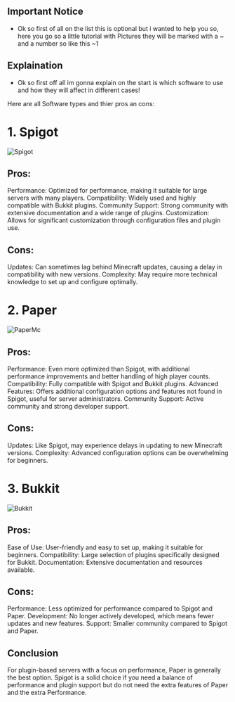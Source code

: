 ## Important Notice
* Ok so first of all on the list this is optional but i wanted to help you so, here you go so a little tutorial with Pictures they will be marked with a ~ and a number so like this ~1

## Explaination
* Ok so first off all im gonna explain on the start is which software to use and how they will affect in different cases!

Here are all Software types and thier pros an cons:

# 1. Spigot
![Spigot](https://github.com/MCHPixel/Explaination/assets/169911066/4ef58fde-9bcf-4091-93a2-1e2f746d2579)

## Pros:

Performance: Optimized for performance, making it suitable for large servers with many players.
Compatibility: Widely used and highly compatible with Bukkit plugins.
Community Support: Strong community with extensive documentation and a wide range of plugins.
Customization: Allows for significant customization through configuration files and plugin use.

## Cons:

Updates: Can sometimes lag behind Minecraft updates, causing a delay in compatibility with new versions.
Complexity: May require more technical knowledge to set up and configure optimally.



# 2. Paper
![PaperMc](https://github.com/MCHPixel/Explaination/assets/169911066/2ce95977-77d3-41a7-9ac1-b3e625dfdc95)

## Pros:

Performance: Even more optimized than Spigot, with additional performance improvements and better handling of high player counts.
Compatibility: Fully compatible with Spigot and Bukkit plugins.
Advanced Features: Offers additional configuration options and features not found in Spigot, useful for server administrators.
Community Support: Active community and strong developer support.


## Cons:

Updates: Like Spigot, may experience delays in updating to new Minecraft versions.
Complexity: Advanced configuration options can be overwhelming for beginners.



# 3. Bukkit
![Bukkit](https://github.com/MCHPixel/Explaination/assets/169911066/6be37535-32af-41a7-a110-08dfe5c4dde1)

## Pros:

Ease of Use: User-friendly and easy to set up, making it suitable for beginners.
Compatibility: Large selection of plugins specifically designed for Bukkit.
Documentation: Extensive documentation and resources available.

## Cons:

Performance: Less optimized for performance compared to Spigot and Paper.
Development: No longer actively developed, which means fewer updates and new features.
Support: Smaller community compared to Spigot and Paper.



## Conclusion
For plugin-based servers with a focus on performance, Paper is generally the best option.
Spigot is a solid choice if you need a balance of performance and plugin support but do not need the extra features of Paper and the extra Performance.

